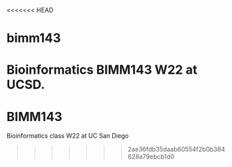 <<<<<<< HEAD
# bimm143
Bioinformatics BIMM143 W22 at UCSD.
=======
# BIMM143
Bioinformatics class W22 at UC San Diego

>>>>>>> 2ae36fdb35daab60554f2b0b384628a79ebcb1d0
